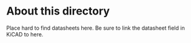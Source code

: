 # About this directory
Place hard to find datasheets here. Be sure to link the datasheet field in KiCAD to here.